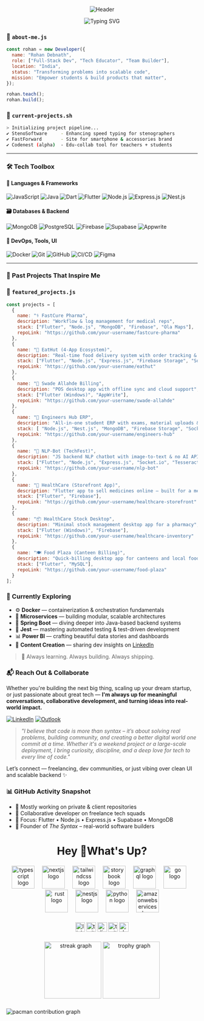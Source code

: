 <p align="center">
  <img src="https://capsule-render.vercel.app/api?type=venom&height=300&color=gradient&text=Hey%20there%20👋,%20I'm%20Rohan%20Debnath&textBg=false&reversal=false&animation=twinkling&desc=🚀%20Full-Stack%20Developer%20|%20📚%20Tech%20Trainer%20|%20🔧%20Team%20Builder%20|%20🇮🇳%20India&fontAlign=50&descAlignY=83&fontSize=50" alt="Header" />
</p>

<p align="center">
  <img src="https://readme-typing-svg.demolab.com?font=Bitcount+Prop+Single&size=30&pause=1000&color=00F771&center=true&vCenter=true&random=true&width=800&lines=%F0%9F%91%A8%E2%80%8D%F0%9F%92%BB+Full-Stack+Developer+%26+Tech+Mentor++;%F0%9F%9A%80+Flutter+%7C+Node.js+%7C+MongoDB+Specialist++;%F0%9F%92%A1+Founder+of+The+Syntax+%E2%80%93+Real+World+Builders+;%F0%9F%93%A6+Shipping+Products+that+Actually+Scale;%F0%9F%A4%9D+Let's+Collaborate+and+Innovate!" alt="Typing SVG" />
</p>


### 🧠 `about-me.js`
```js
const rohan = new Developer({
  name: "Rohan Debnath",
  role: ["Full-Stack Dev", "Tech Educator", "Team Builder"],
  location: "India",
  status: "Transforming problems into scalable code",
  mission: "Empower students & build products that matter",
});

rohan.teach();
rohan.build();
```

### 🔧 `current-projects.sh`
```bash
> Initializing project pipeline...
✔️ StenoSoftware     - Enhancing speed typing for stenographers
✔️ FastForward       - Site for smartphone & accessories brand
✔️ Codenest (alpha)  - Edu-collab tool for teachers + students
```

---

### 🛠️ Tech Toolbox

#### 🧩 Languages & Frameworks
![JavaScript](https://img.shields.io/badge/-JavaScript-F7DF1E?style=flat&logo=javascript&logoColor=black)
![Java](https://img.shields.io/badge/-Java-ED8B00?style=flat&logo=java&logoColor=white)
![Dart](https://img.shields.io/badge/-Dart-0175C2?style=flat&logo=dart&logoColor=white)
![Flutter](https://img.shields.io/badge/-Flutter-02569B?style=flat&logo=flutter&logoColor=white)
![Node.js](https://img.shields.io/badge/-Node.js-339933?style=flat&logo=node.js&logoColor=white)
![Express.js](https://img.shields.io/badge/-Express.js-000?style=flat&logo=express&logoColor=white)
![Nest.js](https://img.shields.io/badge/-Nest.js-E0234E?style=flat&logo=nestjs&logoColor=white)

#### 🗃️ Databases & Backend
![MongoDB](https://img.shields.io/badge/-MongoDB-47A248?style=flat&logo=mongodb&logoColor=white)
![PostgreSQL](https://img.shields.io/badge/-PostgreSQL-336791?style=flat&logo=postgresql&logoColor=white)
![Firebase](https://img.shields.io/badge/-Firebase-FFCA28?style=flat&logo=firebase&logoColor=black)
![Supabase](https://img.shields.io/badge/-Supabase-3ECF8E?style=flat&logo=supabase&logoColor=white)
![Appwrite](https://img.shields.io/badge/-Appwrite-F02E65?style=flat&logo=appwrite&logoColor=white)

#### 🔧 DevOps, Tools, UI
![Docker](https://img.shields.io/badge/-Docker-2496ED?style=flat&logo=docker&logoColor=white)
![Git](https://img.shields.io/badge/-Git-F05032?style=flat&logo=git&logoColor=white)
![GitHub](https://img.shields.io/badge/-GitHub-181717?style=flat&logo=github&logoColor=white)
![CI/CD](https://img.shields.io/badge/-GitHub_Actions-2088FF?style=flat&logo=github-actions&logoColor=white)
![Figma](https://img.shields.io/badge/-Figma-F24E1E?style=flat&logo=figma&logoColor=white)

---

### 🧪 Past Projects That Inspire Me

### 🧠 `featured_projects.js`
```js
const projects = [
  {
    name: "⚕️ FastCure Pharma",
    description: "Workflow & log management for medical reps",
    stack: ["Flutter", "Node.js", "MongoDB", "Firebase", "Ola Maps"],
    repoLink: "https://github.com/your-username/fastcure-pharma"
  },
  {
    name: "🍴 EatHut (4-App Ecosystem)",
    description: "Real-time food delivery system with order tracking & notifications",
    stack: ["Flutter", "Node.js", "Express.js", "Firebase Storage", "Socket.io", "Render", "MongoDB", "Socket.io", "Google Maps", "Render"],
    repoLink: "https://github.com/your-username/eathut"
  },
  {
    name: "🧾 Swade Allahde Billing",
    description: "POS desktop app with offline sync and cloud support",
    stack: ["Flutter (Windows)", "AppWrite"],
    repoLink: "https://github.com/your-username/swade-allahde"
  },
  {
    name: "🏫 Engineers Hub ERP",
    description: "All-in-one student ERP with exams, material uploads & chat",
    stack: [ "Node.js", "Nest.js", "MongoDB", "Firebase Storage", "Socket.io"],
    repoLink: "https://github.com/your-username/engineers-hub"
  },
  {
    name: "🤖 NLP-Bot (TechFest)",
    description: "JS backend NLP chatbot with image-to-text & no AI APIs — uses Socket.io for real-time chat",
    stack: ["Flutter", "Node.js", "Express.js", "Socket.io", "Tesseract.js"],
    repoLink: "https://github.com/your-username/nlp-bot"
  },
  {
    name: "💊 HealthCare (Storefront App)",
    description: "Flutter app to sell medicines online — built for a medical store",
    stack: ["Flutter", "Firebase"],
    repoLink: "https://github.com/your-username/healthcare-storefront"
  },
  {
    name: "📦 HealthCare Stock Desktop",
    description: "Minimal stock management desktop app for a pharmacy",
    stack: ["Flutter (Windows)", "Firebase"],
    repoLink: "https://github.com/your-username/healthcare-inventory"
  },
  {
    name: "🍽️ Food Plaza (Canteen Billing)",
    description: "Quick-billing desktop app for canteens and local food stalls",
    stack: ["Flutter", "MySQL"],
    repoLink: "https://github.com/your-username/food-plaza"
  }
];
```

### 🚀 Currently Exploring

- ⚙️ **Docker** — containerization & orchestration fundamentals  
- 🧩 **Microservices** — building modular, scalable architectures  
- 🌱 **Spring Boot** — diving deeper into Java-based backend systems  
- 🧪 **Jest** — mastering automated testing & test-driven development  
- 📊 **Power BI** — crafting beautiful data stories and dashboards  
- 🎥 **Content Creation** — sharing dev insights on [LinkedIn](https://linkedin.com/in/rohan-debnath-03410a253/)

> 🧠 Always learning. Always building. Always shipping.


### 📬 Reach Out & Collaborate

Whether you're building the next big thing, scaling up your dream startup, or just passionate about great tech —
**I'm always up for meaningful conversations, collaborative development, and turning ideas into real-world impact.**

[![LinkedIn](https://img.shields.io/static/v1?message=LinkedIn\&logo=linkedin\&label=\&color=0077B5\&logoColor=white\&labelColor=\&style=for-the-badge)](https://linkedin.com/in/rohan-debnath-03410a253/)
[![Outlook](https://img.shields.io/static/v1?message=Email\&logo=microsoft-outlook\&label=\&color=0078D4\&logoColor=white\&labelColor=\&style=for-the-badge)](mailto:rohan251@outlook.com)

> *"I believe that code is more than syntax – it’s about solving real problems, building community, and creating a better digital world one commit at a time.
> Whether it's a weekend project or a large-scale deployment, I bring curiosity, discipline, and a deep love for tech to every line of code."*

Let’s connect — freelancing, dev communities, or just vibing over clean UI and scalable backend ✨

### 📊 GitHub Activity Snapshot

- 🔐 Mostly working on private & client repositories
- 👥 Collaborative developer on freelance tech squads
- 🧠 Focus: Flutter • Node.js • Express.js • Supabase • MongoDB
- 💼 Founder of *The Syntax* – real-world software builders

<h1 align="center">Hey 👋What's Up?</h1>

###

<div align="center">
  <img src="https://skillicons.dev/icons?i=ts" height="60" alt="typescript logo"  />
  <img width="12" />
  <img src="https://skillicons.dev/icons?i=nextjs" height="60" alt="nextjs logo"  />
  <img width="12" />
  <img src="https://skillicons.dev/icons?i=tailwind" height="60" alt="tailwindcss logo"  />
  <img width="12" />
  <img src="https://cdn.jsdelivr.net/gh/devicons/devicon/icons/storybook/storybook-original.svg" height="60" alt="storybook logo"  />
  <img width="12" />
  <img src="https://skillicons.dev/icons?i=graphql" height="60" alt="graphql logo"  />
  <img width="12" />
  <img src="https://skillicons.dev/icons?i=go" height="60" alt="go logo"  />
  <img width="12" />
  <img src="https://skillicons.dev/icons?i=rust" height="60" alt="rust logo"  />
  <img width="12" />
  <img src="https://skillicons.dev/icons?i=nestjs" height="60" alt="nestjs logo"  />
  <img width="12" />
  <img src="https://skillicons.dev/icons?i=py" height="60" alt="python logo"  />
  <img width="12" />
  <img src="https://skillicons.dev/icons?i=aws" height="60" alt="amazonwebservices logo"  />
</div>

###

<div align="center">
  <img src="https://img.shields.io/static/v1?message=LinkedIn&logo=linkedin&label=&color=0077B5&logoColor=white&labelColor=&style=for-the-badge" height="25" alt="linkedin logo"  />
  <img src="https://img.shields.io/static/v1?message=Twitter&logo=twitter&label=&color=1DA1F2&logoColor=white&labelColor=&style=for-the-badge" height="25" alt="twitter logo"  />
  <img src="https://img.shields.io/static/v1?message=Discord&logo=discord&label=&color=7289DA&logoColor=white&labelColor=&style=for-the-badge" height="25" alt="discord logo"  />
  <img src="https://img.shields.io/static/v1?message=Twitch&logo=twitch&label=&color=9146FF&logoColor=white&labelColor=&style=for-the-badge" height="25" alt="twitch logo"  />
  <img src="https://img.shields.io/static/v1?message=dev.to&logo=dev.to&label=&color=0A0A0A&logoColor=white&labelColor=&style=for-the-badge" height="25" alt="devto logo"  />
</div>

###

<div align="center">
  <img src="https://streak-stats.demolab.com?user=maurodesouza&locale=en&mode=daily&theme=dracula&hide_border=false&border_radius=5&order=3" height="150" alt="streak graph"  />
  <img src="https://github-profile-trophy.vercel.app?username=maurodesouza&theme=dracula&column=-1&row=1&margin-w=8&margin-h=8&no-bg=false&no-frame=false&order=4" height="150" alt="trophy graph"  />
</div>

###

<picture>
  <source media="(prefers-color-scheme: dark)" srcset="https://raw.githubusercontent.com/maurodesouza/maurodesouza/output/pacman-contribution-graph-dark.svg">
  <source media="(prefers-color-scheme: light)" srcset="https://raw.githubusercontent.com/maurodesouza/maurodesouza/output/pacman-contribution-graph.svg">
  <img alt="pacman contribution graph" src="https://raw.githubusercontent.com/maurodesouza/maurodesouza/output/pacman-contribution-graph.svg">
</picture>

###
